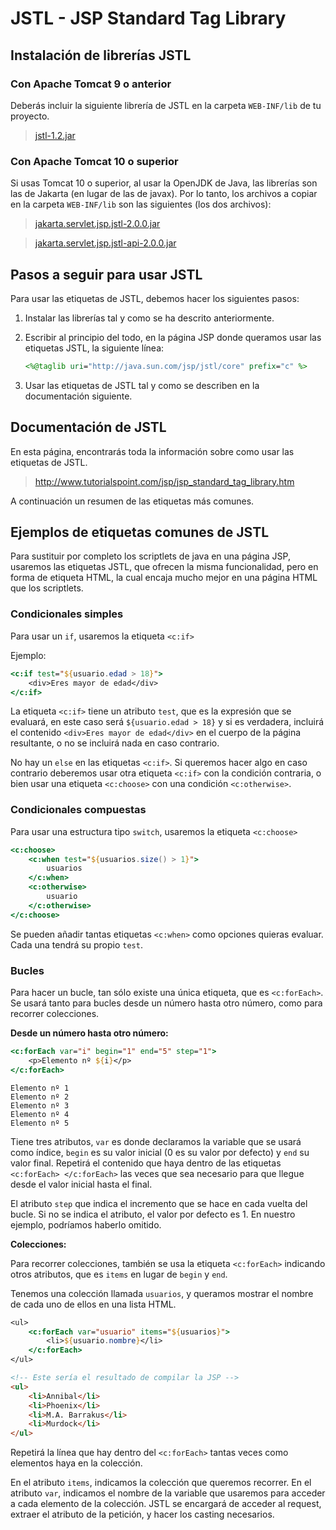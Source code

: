 # JSTL - JSP Standard Tag Library

## Instalación de librerías JSTL

### Con Apache Tomcat 9 o anterior

Deberás incluir la siguiente librería de JSTL en la carpeta `WEB-INF/lib` de tu proyecto.

> [jstl-1.2.jar](lib-tomcat9/jstl-1.2.jar)

### Con Apache Tomcat 10 o superior

Si usas Tomcat 10 o superior, al usar la OpenJDK de Java, las librerías son las de Jakarta (en lugar de las de javax). Por lo tanto, los archivos a copiar en la carpeta `WEB-INF/lib` son las siguientes (los dos archivos):

> [jakarta.servlet.jsp.jstl-2.0.0.jar](lib-tomcat10/jakarta.servlet.jsp.jstl-2.0.0.jar)

> [jakarta.servlet.jsp.jstl-api-2.0.0.jar](lib-tomcat10/jakarta.servlet.jsp.jstl-api-2.0.0.jar)


## Pasos a seguir para usar JSTL

Para usar las etiquetas de JSTL, debemos hacer los siguientes pasos:

1. Instalar las librerías tal y como se ha descrito anteriormente.

2. Escribir al principio del todo, en la página JSP donde queramos usar las etiquetas JSTL, la siguiente línea:

   

   ```jsp
   <%@taglib uri="http://java.sun.com/jsp/jstl/core" prefix="c" %>
   ```

3. Usar las etiquetas de JSTL tal y como se describen en la documentación siguiente.

## Documentación de JSTL

En esta página, encontrarás toda la información sobre como usar las etiquetas de JSTL.

> http://www.tutorialspoint.com/jsp/jsp_standard_tag_library.htm

A continuación un resumen de las etiquetas más comunes.



## Ejemplos de etiquetas comunes de JSTL

Para sustituir por completo los scriptlets de java en una página JSP, usaremos las etiquetas JSTL, que ofrecen la misma funcionalidad, pero en forma de etiqueta HTML, la cual encaja mucho mejor en una página HTML que los scriptlets.

### Condicionales simples

Para usar un `if`, usaremos la etiqueta `<c:if>`

Ejemplo:

```jsp
<c:if test="${usuario.edad > 18}">
	<div>Eres mayor de edad</div>
</c:if>
```

La etiqueta `<c:if>` tiene un atributo `test`, que es la expresión que se evaluará, en este caso será `${usuario.edad > 18}` y si es verdadera, incluirá el contenido `<div>Eres mayor de edad</div>` en el cuerpo de la página resultante, o no se incluirá nada en caso contrario. 

No hay un `else` en las etiquetas `<c:if>`. Si queremos hacer algo en caso contrario deberemos usar otra etiqueta `<c:if>` con la condición contraria, o bien usar una etiqueta `<c:choose>` con una condición `<c:otherwise>`.

### Condicionales compuestas

Para usar una estructura tipo `switch`, usaremos la etiqueta `<c:choose>`

```jsp
<c:choose>
    <c:when test="${usuarios.size() > 1}">
        usuarios 
    </c:when>    
    <c:otherwise>
        usuario 
    </c:otherwise>
</c:choose>
```

Se pueden añadir tantas etiquetas `<c:when>` como opciones quieras evaluar. Cada una tendrá su propio `test`.

### Bucles 

Para hacer un bucle, tan sólo existe una única etiqueta, que es `<c:forEach>`. Se usará tanto para bucles desde un número hasta otro número, como para recorrer colecciones. 

**Desde un número hasta otro número:**

```jsp
<c:forEach var="i" begin="1" end="5" step="1">
    <p>Elemento nº ${i}</p>
</c:forEach>
```

```
Elemento nº 1
Elemento nº 2
Elemento nº 3
Elemento nº 4
Elemento nº 5
```

Tiene tres atributos, `var` es donde declaramos la variable que se usará como índice, `begin` es su valor inicial (0 es su valor por defecto) y `end` su valor final. Repetirá el contenido que haya dentro de las etiquetas `<c:forEach> </c:forEach>` las veces que sea necesario para que llegue desde el valor inicial  hasta el final. 

El atributo `step` que indica el incremento que se hace en cada vuelta del bucle. Si no se indica el atributo, el valor por defecto es 1. En nuestro ejemplo, podríamos haberlo omitido.

**Colecciones:**

Para recorrer colecciones, también se usa la etiqueta `<c:forEach>` indicando otros atributos, que es `items` en lugar de `begin` y `end`.

Tenemos una colección llamada `usuarios`, y queramos mostrar el nombre de cada uno de ellos en una lista HTML.
```jsp
<ul>
    <c:forEach var="usuario" items="${usuarios}">
        <li>${usuario.nombre}</li>
    </c:forEach>
</ul>
```

```html
<!-- Este sería el resultado de compilar la JSP -->
<ul>
    <li>Annibal</li>
    <li>Phoenix</li>
    <li>M.A. Barrakus</li>
    <li>Murdock</li>
</ul>
```

Repetirá la línea que hay dentro del `<c:forEach>` tantas veces como elementos haya en la colección. 

En el atributo `items`, indicamos la colección que queremos recorrer. En el atributo `var`, indicamos el nombre de la variable que usaremos para acceder a cada elemento de la colección. JSTL se encargará de acceder al request, extraer el atributo de la petición, y hacer los casting necesarios.




